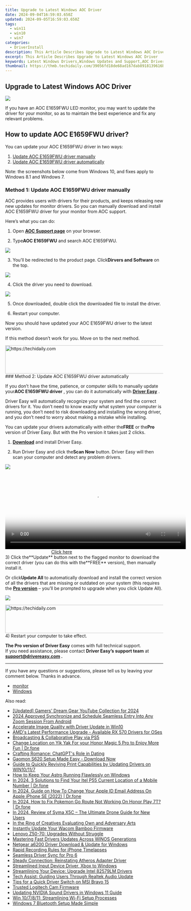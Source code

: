```yaml
---
title: Upgrade to Latest Windows AOC Driver
date: 2024-09-04T16:59:03.650Z
updated: 2024-09-05T16:59:03.650Z
tags:
  - win11
  - win10
  - win7
categories:
  - DriverInstall
description: This Article Describes Upgrade to Latest Windows AOC Driver
excerpt: This Article Describes Upgrade to Latest Windows AOC Driver
keywords: Latest Windows Drivers,Windows Updates and Support,AOC Drivers for Windows,Latest Driver Releases by Microsoft,Windows Vista/7 Drivers,Optimal Performance with New AOC Drivers,upgrade to latest windows aoc driver
thumbnail: https://thmb.techidaily.com/39056fd18de68ad167dab8918139616b0085a3cc76b52ba12d66889ac85fb462.jpg
---
```


## Upgrade to Latest Windows AOC Driver

![](https://images.drivereasy.com/wp-content/uploads/2019/09/image-883.png)

 If you have an AOC E1659FWU LED monitor, you may want to update the driver for your monitor, so as to maintain the best experience and fix any relevant problems.

## How to update AOC E1659FWU driver?

You can update your AOC E1659FWU driver in two ways:

1. [Update AOC E1659FWU driver manually](#m1)
2. [Update AOC E1659FWU driver automatically](#m2)

 Note: the screenshots below come from Windows 10, and fixes apply to Windows 8.1 and Windows 7.

### Method 1: Update AOC E1659FWU driver manually

 AOC provides users with drivers for their products, and keeps releasing new new updates for monitor drivers. So you can manually download and install AOC E1659FWU driver for your monitor from AOC support.

Here’s what you can do:

 1) Open **[AOC Support page](https://us.aoc.com/)**  on your browser.

 2) Type**AOC E1659FWU** and search AOC E1659FWU.

![](https://images.drivereasy.com/wp-content/uploads/2019/09/image-878.png)

 3) You’ll be redirected to the product page. Click**Dirvers and Software** on the top.

![](https://images.drivereasy.com/wp-content/uploads/2019/09/image-879.png)

4) Click the driver you need to download.

![](https://images.drivereasy.com/wp-content/uploads/2019/09/image-880.png)

 5) Once downloaded, double click the downloaded file to install the driver.

 6) Restart your computer.

 Now you should have updated your AOC E1659FWU driver to the latest version.

If this method doesn’t work for you. Move on to the next method.

<!-- affiliate ads begin -->
<a href="https://aligracehair.sjv.io/c/5597632/1902278/19272" target="_top" id="1902278">
  <img src="//a.impactradius-go.com/display-ad/19272-1902278" border="0" alt="https://techidaily.com" width="728" height="90"/>
</a>
<img height="0" width="0" src="https://aligracehair.sjv.io/i/5597632/1902278/19272" style="position:absolute;visibility:hidden;" border="0" />
<!-- affiliate ads end -->
### Method 2: Update AOC E1659FWU driver automatically

 If you don’t have the time, patience, or computer skills to manually update your**AOC E1659FWU driver** , you can do it automatically with **[Driver Easy](https://tools.techidaily.com/drivereasy/download/)**  .

 Driver Easy will automatically recognize your system and find the correct drivers for it. You don’t need to know exactly what system your computer is running, you don’t need to risk downloading and installing the wrong driver, and you don’t need to worry about making a mistake while installing.

 You can update your drivers automatically with either the**FREE** or the**Pro** version of Driver Easy. But with the Pro version it takes just 2 clicks.

 1) **[Download](https://tools.techidaily.com/drivereasy/download/)**  and install Driver Easy.

 2) Run Driver Easy and click the**Scan Now** button. Driver Easy will then scan your computer and detect any problem drivers.

![](https://images.drivereasy.com/wp-content/uploads/2019/09/image-881.png)

<!-- affiliate ads begin -->
<span id="1983588">
					<video width="576" height="240" style="cursor:pointer"
           poster="//a.impactradius-go.com/display-clicktoplayimage/1983588.png"
           onclick="if(!this.playClicked){this.play();this.setAttribute('controls',true);this.playClicked=true;}">
	   <source src="//a.impactradius-go.com/display-ad/22993-1983588">
	   <img src="//a.impactradius-go.com/display-clicktoplayimage/1983588.png" style="border: none; height: 100%; width: 100%; object-fit: contain">
	</video>
	<div style="width:360px;text-align:center"><a href="javascript:window.open(decodeURIComponent('https%3A%2F%2Fhomestyler.sjv.io%2Fc%2F5597632%2F1983588%2F22993'), '_blank');void(0);">Click here</a></div>
</span>
<img height="0" width="0" src="https://imp.pxf.io/i/5597632/1983588/22993" style="position:absolute;visibility:hidden;" border="0" />
<!-- affiliate ads end -->
 3) Click the**Update** button next to the flagged monitor to download the correct driver (you can do this with the**FREE** version), then manually install it.

 Or click**Update All** to automatically download and install the correct version of all the drivers that are missing or outdated on your system (this requires the **[Pro version](https://tools.techidaily.com/drivereasy/download/)**  – you’ll be prompted to upgrade when you click Update All).

![](https://images.drivereasy.com/wp-content/uploads/2019/09/image-882.png)

<!-- affiliate ads begin -->
<a href="https://aligracehair.sjv.io/c/5597632/1948937/19272" target="_top" id="1948937">
  <img src="//a.impactradius-go.com/display-ad/19272-1948937" border="0" alt="https://techidaily.com" width="728" height="90"/>
</a>
<img height="0" width="0" src="https://aligracehair.sjv.io/i/5597632/1948937/19272" style="position:absolute;visibility:hidden;" border="0" />
<!-- affiliate ads end -->
4) Restart your computer to take effect.

**The Pro version of Driver Easy** comes with full technical support.  
 If you need assistance, please contact **Driver Easy’s support team** at **[support@drivereasy.com](mailto:support@drivereasy.com) .**

---

 If you have any questions or suggestions, please tell us by leaving your comment below. Thanks in advance.

* [monitor](https://tools.techidaily.com/drivereasy/download/)
* [Windows](https://tools.techidaily.com/drivereasy/download/)

<ins class="adsbygoogle"
     style="display:block"
     data-ad-format="autorelaxed"
     data-ad-client="ca-pub-7571918770474297"
     data-ad-slot="1223367746"></ins>



<ins class="adsbygoogle"
     style="display:block"
     data-ad-client="ca-pub-7571918770474297"
     data-ad-slot="8358498916"
     data-ad-format="auto"
     data-full-width-responsive="true"></ins>

<span class="atpl-alsoreadstyle">Also read:</span>
<div><ul>
<li><a href="https://eaxpv-info.techidaily.com/updated-gamers-dream-gear-youtube-collection-for-2024/"><u>[Updated] Gamers' Dream Gear  YouTube Collection for 2024</u></a></li>
<li><a href="https://some-approaches.techidaily.com/2024-approved-synchronize-and-schedule-seamless-entry-into-any-zoom-session-from-android/"><u>2024 Approved  Synchronize and Schedule  Seamless Entry Into Any Zoom Session From Android</u></a></li>
<li><a href="https://driver-install.techidaily.com/accelerate-image-quality-with-driver-update-in-win10/"><u>Accelerate Image Quality with Driver Update in Win10</u></a></li>
<li><a href="https://driver-install.techidaily.com/amds-latest-performance-upgrade-available-rx-570-drivers-for-oses/"><u>AMD's Latest Performance Upgrade - Available RX 570 Drivers for OSes</u></a></li>
<li><a href="https://games-able.techidaily.com/broadcasting-and-collaborative-play-via-ps5/"><u>Broadcasting & Collaborative Play via PS5</u></a></li>
<li><a href="https://review-topics.techidaily.com/change-location-on-yik-yak-for-your-honor-magic-5-pro-to-enjoy-more-fun-drfone-by-drfone-virtual-android/"><u>Change Location on Yik Yak For your Honor Magic 5 Pro to Enjoy More Fun | Dr.fone</u></a></li>
<li><a href="https://tech-haven.techidaily.com/crafting-romance-chatgpts-role-in-dating/"><u>Crafting Romance: ChatGPT's Role in Dating</u></a></li>
<li><a href="https://driver-install.techidaily.com/gaomon-s620-setup-made-easy-download-now/"><u>Gaomon S620 Setup Made Easy - Download Now</u></a></li>
<li><a href="https://driver-install.techidaily.com/guide-to-quickly-reviving-print-capabilities-by-updating-drivers-on-win10117/"><u>Guide to Quickly Reviving Print Capabilities by Updating Drivers on WIN10/11/7</u></a></li>
<li><a href="https://driver-install.techidaily.com/how-to-keep-your-astro-running-flawlessly-on-windows/"><u>How to Keep Your Astro Running Flawlessly on Windows</u></a></li>
<li><a href="https://android-location-track.techidaily.com/in-2024-3-solutions-to-find-your-itel-p55-current-location-of-a-mobile-number-drfone-by-drfone-virtual-android/"><u>In 2024, 3 Solutions to Find Your Itel P55 Current Location of a Mobile Number | Dr.fone</u></a></li>
<li><a href="https://iphone-unlock.techidaily.com/in-2024-guide-on-how-to-change-your-apple-id-email-address-on-apple-iphone-se-2022-drfone-by-drfone-ios/"><u>In 2024, Guide on How To Change Your Apple ID Email Address On Apple iPhone SE (2022) | Dr.fone</u></a></li>
<li><a href="https://pokemon-go-android.techidaily.com/in-2024-how-to-fix-pokemon-go-route-not-working-on-honor-play-7t-drfone-by-drfone-virtual-android/"><u>In 2024, How to Fix Pokemon Go Route Not Working On Honor Play 7T? | Dr.fone</u></a></li>
<li><a href="https://extra-support.techidaily.com/in-2024-review-of-syma-x5c-the-ultimate-drone-guide-for-new-users/"><u>In 2024, Review of Syma X5C – The Ultimate Drone Guide for New Users</u></a></li>
<li><a href="https://youtube-web.techidaily.com/e-ring-of-creatives-evaluating-own-and-adversary-arts/"><u>In the Ring of Creatives  Evaluating Own and Adversary Arts</u></a></li>
<li><a href="https://driver-install.techidaily.com/instantly-update-your-wacom-bamboo-firmware/"><u>Instantly Update Your Wacom Bamboo Firmware</u></a></li>
<li><a href="https://driver-install.techidaily.com/lenovo-z50-70-upgrades-without-struggle/"><u>Lenovo Z50-70: Upgrades Without Struggle</u></a></li>
<li><a href="https://driver-install.techidaily.com/mastering-fast-drivers-updates-across-winos-generations/"><u>Mastering Fast Drivers Updates Across WINOS Generations</u></a></li>
<li><a href="https://driver-install.techidaily.com/netgear-a6200-driver-download-and-update-for-windows/"><u>Netgear a6200 Driver Download & Update for Windows</u></a></li>
<li><a href="https://extra-resources.techidaily.com/rapid-recording-rules-for-iphone-timelapses/"><u>Rapid Recording Rules for iPhone Timelapses</u></a></li>
<li><a href="https://driver-install.techidaily.com/seamless-driver-sync-for-pro-6/"><u>Seamless Driver Sync for Pro 6</u></a></li>
<li><a href="https://driver-install.techidaily.com/steady-connection-reinstating-atheros-adapter-driver/"><u>Steady Connection: Reinstating Atheros Adapter Driver</u></a></li>
<li><a href="https://driver-install.techidaily.com/streamlined-input-device-driver-xbox-to-windows/"><u>Streamlined Input Device Driver, Xbox to Windows</u></a></li>
<li><a href="https://driver-install.techidaily.com/streamlining-your-device-upgrade-intel-82579lm-drivers/"><u>Streamlining Your Device: Upgrade Intel 82579LM Drivers</u></a></li>
<li><a href="https://driver-install.techidaily.com/tech-assist-guiding-users-through-realtek-audio-update/"><u>Tech Assist: Guiding Users Through Realtek Audio Update</u></a></li>
<li><a href="https://driver-install.techidaily.com/tips-for-a-quick-driver-switch-on-msi-bravo-15/"><u>Tips for a Quick Driver Switch on MSI Bravo 15</u></a></li>
<li><a href="https://driver-install.techidaily.com/trusted-logitech-cam-firmware/"><u>Trusted Logitech Cam Firmware</u></a></li>
<li><a href="https://driver-install.techidaily.com/updating-nvidia-sound-drivers-in-windows-11-guide/"><u>Updating NVIDIA Sound Drivers in Windows 11 Guide</u></a></li>
<li><a href="https://driver-install.techidaily.com/win-107811-streamlining-wi-fi-setup-processes/"><u>Win 10/7/8/11: Streamlining Wi-Fi Setup Processes</u></a></li>
<li><a href="https://driver-install.techidaily.com/windows-7-bluetooth-setup-made-simple/"><u>Windows 7 Bluetooth Setup Made Simple</u></a></li>
</ul></div>
